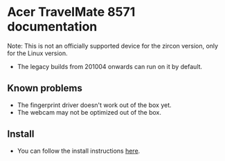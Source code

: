 # Acer TravelMate 8571 documentation

Note: This is not an officially supported device for the zircon version, only for the Linux version.

- The legacy builds from 201004 onwards can run on it by default.

## Known problems
- The fingerprint driver doesn't work out of the box yet.
- The webcam may not be optimized out of the box.

## Install
- You can follow the install instructions [here](articles/install/64bit.md). 
